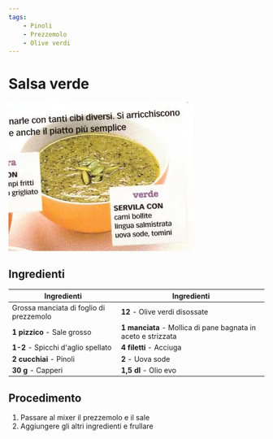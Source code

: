 ```yaml
---
tags:
    - Pinoli
    - Prezzemolo
    - Olive verdi
---
```

# Salsa verde

![](../img/Salsa-verde.webp)

## Ingredienti

| Ingredienti                  | Ingredienti             |
| ---------------------------- | ----------------------- |
| Grossa manciata di foglio di prezzemolo | **12** - Olive verdi disossate |
| **1 pizzico** - Sale grosso | **1 manciata** - Mollica di pane bagnata in aceto e strizzata |
| **1-2** - Spicchi d'aglio spellato | **4 filetti** - Acciuga |
| **2 cucchiai** - Pinoli | **2** - Uova sode |
| **30 g** - Capperi | **1,5 dl** - Olio evo |

## Procedimento

1. Passare al mixer il prezzemolo e il sale
2. Aggiungere gli altri ingredienti e frullare
